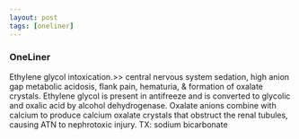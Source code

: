 ```yaml
---
layout: post
tags: [oneliner]
---
```



### OneLiner

Ethylene glycol intoxication.>> central nervous system sedation, high anion gap metabolic acidosis, flank pain, hematuria, & formation of oxalate crystals. Ethylene glycol is present in antifreeze and is converted to glycolic and oxalic acid by alcohol dehydrogenase. Oxalate anions combine with calcium to produce calcium oxalate crystals that obstruct the renal tubules, causing ATN to nephrotoxic injury. TX: sodium bicarbonate

